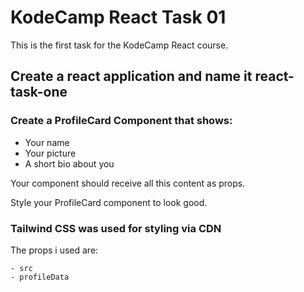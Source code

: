 # KodeCamp React Task 01
This is the first task for the KodeCamp React course.
## Create a react application and name it react-task-one

### Create a ProfileCard Component that shows:

- Your name
- Your picture
- A short bio about you

Your component should receive all this content as props.

Style your ProfileCard component to look good.

 ### Tailwind CSS was used for styling via CDN

The props i used are:
```
- src
- profileData
```